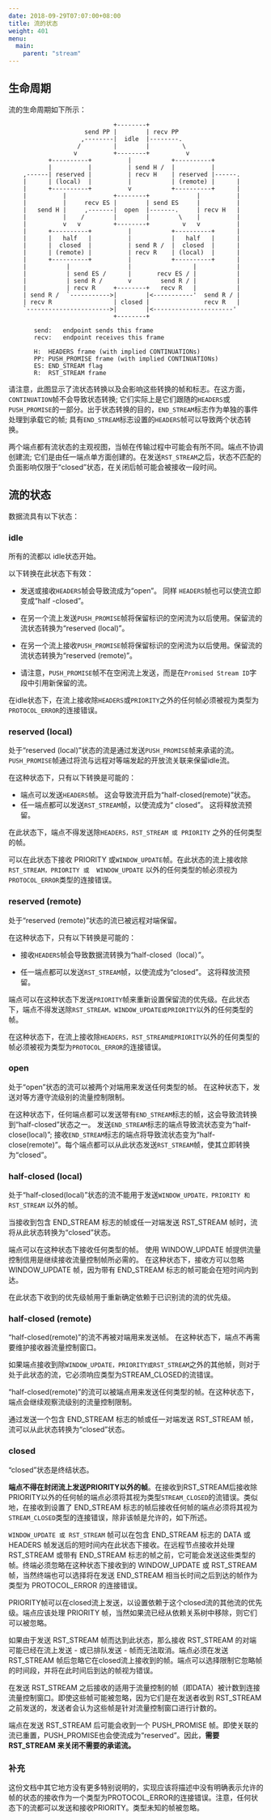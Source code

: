 ```yaml
---
date: 2018-09-29T07:07:00+08:00
title: 流的状态
weight: 401
menu:
  main:
    parent: "stream"
---
```


## 生命周期

流的生命周期如下所示：

```
                             +--------+
                     send PP |        | recv PP
                    ,--------|  idle  |--------.
                   /         |        |         \
                  v          +--------+          v
           +----------+          |           +----------+
           |          |          | send H /  |          |
    ,------| reserved |          | recv H    | reserved |------.
    |      | (local)  |          |           | (remote) |      |
    |      +----------+          v           +----------+      |
    |          |             +--------+             |          |
    |          |     recv ES |        | send ES     |          |
    |   send H |     ,-------|  open  |-------.     | recv H   |
    |          |    /        |        |        \    |          |
    |          v   v         +--------+         v   v          |
    |      +----------+          |           +----------+      |
    |      |   half   |          |           |   half   |      |
    |      |  closed  |          | send R /  |  closed  |      |
    |      | (remote) |          | recv R    | (local)  |      |
    |      +----------+          |           +----------+      |
    |           |                |                 |           |
    |           | send ES /      |       recv ES / |           |
    |           | send R /       v        send R / |           |
    |           | recv R     +--------+   recv R   |           |
    | send R /  `----------->|        |<-----------'  send R / |
    | recv R                 | closed |               recv R   |
    `----------------------->|        |<----------------------'
                             +--------+

       send:   endpoint sends this frame
       recv:   endpoint receives this frame

       H:  HEADERS frame (with implied CONTINUATIONs)
       PP: PUSH_PROMISE frame (with implied CONTINUATIONs)
       ES: END_STREAM flag
       R:  RST_STREAM frame
```

请注意，此图显示了流状态转换以及会影响这些转换的帧和标志。在这方面，`CONTINUATION`帧不会导致状态转换; 它们实际上是它们跟随的`HEADERS`或`PUSH_PROMISE`的一部分。出于状态转换的目的，`END_STREAM`标志作为单独的事件处理到承载它的帧; 具有`END_STREAM`标志设置的`HEADERS`帧可以导致两个状态转换。 

两个端点都有流状态的主观视图，当帧在传输过程中可能会有所不同。端点不协调创建流; 它们是由任一端点单方面创建的。在发送`RST_STREAM`之后，状态不匹配的负面影响仅限于“closed”状态，在关闭后帧可能会被接收一段时间。 

## 流的状态

数据流具有以下状态：

### idle

所有的流都以 idle状态开始。

以下转换在此状态下有效：

- 发送或接收`HEADERS`帧会导致流成为“open”。 同样 `HEADERS`帧也可以使流立即变成“half -closed”。

- 在另一个流上发送`PUSH_PROMISE`帧将保留标识的空闲流为以后使用。保留流的流状态转换为“reserved (local)”。

- 在另一个流上接收`PUSH_PROMISE`帧将保留标识的空闲流为以后使用。保留流的流状态转换为“reserved (remote)”。

- 请注意，`PUSH_PROMISE`帧不在空闲流上发送，而是在`Promised Stream ID`字段中引用新保留的流。 

在idle状态下，在流上接收除`HEADERS`或`PRIORITY`之外的任何帧必须被视为类型为`PROTOCOL_ERROR`的连接错误。

### reserved (local)

处于“reserved (local)”状态的流是通过发送`PUSH_PROMISE`帧来承诺的流。 `PUSH_PROMISE`帧通过将流与远程对等端发起的开放流关联来保留idle流。

在这种状态下，只有以下转换是可能的：

- 端点可以发送`HEADERS`帧。 这会导致流开启为“half-closed(remote)”状态。
- 任一端点都可以发送`RST_STREAM`帧，以使流成为“ closed”。 这将释放流预留。

在此状态下，端点不得发送除`HEADERS，RST_STREAM 或 PRIORITY` 之外的任何类型的帧。

可以在此状态下接收 PRIORITY 或`WINDOW_UPDATE`帧。在此状态的流上接收除`RST_STREAM，PRIORITY 或  WINDOW_UPDATE` 以外的任何类型的帧必须视为`PROTOCOL_ERROR`类型的连接错误。

### reserved (remote)

处于“reserved (remote)”状态的流已被远程对端保留。

在这种状态下，只有以下转换是可能的：

- 接收`HEADERS`帧会导致数据流转换为“half-closed（local）”。

- 任一端点都可以发送`RST_STREAM`帧，以使流成为“closed”。 这将释放流预留。

端点可以在这种状态下发送`PRIORITY`帧来重新设置保留流的优先级。在此状态下，端点不得发送除`RST_STREAM，WINDOW_UPDATE或PRIORITY`以外的任何类型的帧。

在这种状态下，在流上接收除`HEADERS，RST_STREAM或PRIORITY`以外的任何类型的帧必须被视为类型为`PROTOCOL_ERROR`的连接错误。

### open

处于“open”状态的流可以被两个对端用来发送任何类型的帧。 在这种状态下，发送对等方遵守流级别的流量控制限制。

在这种状态下，任何端点都可以发送带有`END_STREAM`标志的帧，这会导致流转换到“half-closed”状态之一。 发送`END_STREAM`标志的端点导致流状态变为“half-close(local)”; 接收`END_STREAM`标志的端点将导致流状态变为“half-close(remote)”。每个端点都可以从此状态发送`RST_STREAM`帧，使其立即转换为“closed”。

### half-closed (local)

处于“half-closed(local)”状态的流不能用于发送`WINDOW_UPDATE，PRIORITY 和 RST_STREAM` 以外的帧。 

当接收到包含 END_STREAM 标志的帧或任一对端发送 RST_STREAM 帧时，流将从此状态转换为“closed”状态。

端点可以在这种状态下接收任何类型的帧。 使用 WINDOW_UPDATE 帧提供流量控制信用是继续接收流量控制帧所必需的。 在这种状态下，接收方可以忽略 WINDOW_UPDATE 帧，因为带有 END_STREAM 标志的帧可能会在短时间内到达。

在此状态下收到的优先级帧用于重新确定依赖于已识别流的流的优先级。

### half-closed (remote)

“half-closed(remote)”的流不再被对端用来发送帧。 在这种状态下，端点不再需要维护接收器流量控制窗口。 

如果端点接收到除`WINDOW_UPDATE，PRIORITY或RST_STREAM`之外的其他帧，则对于处于此状态的流，它必须响应类型为STREAM_CLOSED的流错误。

 “half-closed(remote)”的流可以被端点用来发送任何类型的帧。在这种状态下，端点会继续观察流级别的流量控制限制。

 通过发送一个包含 END_STREAM 标志的帧或任一对端发送 RST_STREAM 帧，流可以从此状态转换为“closed”状态。

### closed

“closed”状态是终结状态。

**端点不得在封闭流上发送PRIORITY以外的帧**。在接收到RST_STREAM后接收除PRIORITY以外的任何帧的端点必须将其视为类型`STREAM_CLOSED`的流错误。类似地，在接收到设置了 END_STREAM 标志的帧后接收任何帧的端点必须将其视为`STREAM_CLOSED`类型的连接错误，除非该帧是允许的，如下所述。

`WINDOW_UPDATE 或 RST_STREAM` 帧可以在包含 END_STREAM 标志的 DATA 或 HEADERS 帧发送后的短时间内在此状态下接收。在远程节点接收并处理 RST_STREAM 或带有 END_STREAM 标志的帧之前，它可能会发送这些类型的帧。终端必须忽略在这种状态下接收到的 WINDOW_UPDATE 或 RST_STREAM 帧，当然终端也可以选择将在发送 END_STREAM  相当长时间之后到达的帧作为类型为 PROTOCOL_ERROR 的连接错误。

PRIORITY帧可以在closed流上发送，以设置依赖于这个closed流的其他流的优先级。端点应该处理 PRIORITY 帧，当然如果流已经从依赖关系树中移除，则它们可以被忽略。

如果由于发送 RST_STREAM 帧而达到此状态，那么接收 RST_STREAM 的对端可能已经在流上发送 - 或已排队发送 - 帧而无法取消。端点必须在发送 RST_STREAM 帧后忽略它在closed流上接收到的帧。端点可以选择限制它忽略帧的时间段，并将在此时间后到达的帧视为错误。

在发送 RST_STREAM 之后接收的适用于流量控制的帧（即DATA）被计数到连接流量控制窗口。即使这些帧可能被忽略，因为它们是在发送者收到 RST_STREAM 之前发送的，发送者会认为这些帧是针对流量控制窗口进行计数的。

端点在发送 RST_STREAM 后可能会收到一个 PUSH_PROMISE 帧。即使关联的流已重置，PUSH_PROMISE也会使流成为“reserved”。因此，**需要 RST_STREAM 来关闭不需要的承诺流。**

### 补充

这份文档中其它地方没有更多特别说明的，实现应该将描述中没有明确表示允许的帧的状态的接收作为一个类型为PROTOCOL_ERROR的连接错误。注意，任何状态下的流都可以发送和接收PRIORITY。类型未知的帧被忽略。












